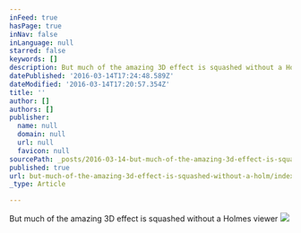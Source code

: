 ```yaml
---
inFeed: true
hasPage: true
inNav: false
inLanguage: null
starred: false
keywords: []
description: But much of the amazing 3D effect is squashed without a Holmes viewer
datePublished: '2016-03-14T17:24:48.589Z'
dateModified: '2016-03-14T17:20:57.354Z'
title: ''
author: []
authors: []
publisher:
  name: null
  domain: null
  url: null
  favicon: null
sourcePath: _posts/2016-03-14-but-much-of-the-amazing-3d-effect-is-squashed-without-a-holm.md
published: true
url: but-much-of-the-amazing-3d-effect-is-squashed-without-a-holm/index.html
_type: Article

---
```

But much of the amazing 3D effect is squashed without a Holmes viewer
![](https://the-grid-user-content.s3-us-west-2.amazonaws.com/b77039a3-2687-4d2f-a208-5c0a09328b89.png)